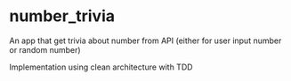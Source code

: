 # number_trivia

An app that get trivia about number from API (either for user input number or random number)

Implementation using clean architecture with TDD
